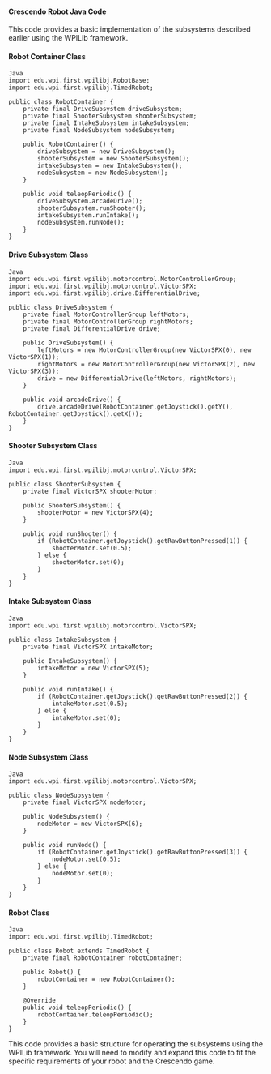 #### Crescendo Robot Java Code
This code provides a basic implementation of the subsystems described earlier using the WPILib framework.
#### Robot Container Class
```
Java
import edu.wpi.first.wpilibj.RobotBase;
import edu.wpi.first.wpilibj.TimedRobot;

public class RobotContainer {
    private final DriveSubsystem driveSubsystem;
    private final ShooterSubsystem shooterSubsystem;
    private final IntakeSubsystem intakeSubsystem;
    private final NodeSubsystem nodeSubsystem;

    public RobotContainer() {
        driveSubsystem = new DriveSubsystem();
        shooterSubsystem = new ShooterSubsystem();
        intakeSubsystem = new IntakeSubsystem();
        nodeSubsystem = new NodeSubsystem();
    }

    public void teleopPeriodic() {
        driveSubsystem.arcadeDrive();
        shooterSubsystem.runShooter();
        intakeSubsystem.runIntake();
        nodeSubsystem.runNode();
    }
}
```
#### Drive Subsystem Class
```
Java
import edu.wpi.first.wpilibj.motorcontrol.MotorControllerGroup;
import edu.wpi.first.wpilibj.motorcontrol.VictorSPX;
import edu.wpi.first.wpilibj.drive.DifferentialDrive;

public class DriveSubsystem {
    private final MotorControllerGroup leftMotors;
    private final MotorControllerGroup rightMotors;
    private final DifferentialDrive drive;

    public DriveSubsystem() {
        leftMotors = new MotorControllerGroup(new VictorSPX(0), new VictorSPX(1));
        rightMotors = new MotorControllerGroup(new VictorSPX(2), new VictorSPX(3));
        drive = new DifferentialDrive(leftMotors, rightMotors);
    }

    public void arcadeDrive() {
        drive.arcadeDrive(RobotContainer.getJoystick().getY(), RobotContainer.getJoystick().getX());
    }
}
```
#### Shooter Subsystem Class
```
Java
import edu.wpi.first.wpilibj.motorcontrol.VictorSPX;

public class ShooterSubsystem {
    private final VictorSPX shooterMotor;

    public ShooterSubsystem() {
        shooterMotor = new VictorSPX(4);
    }

    public void runShooter() {
        if (RobotContainer.getJoystick().getRawButtonPressed(1)) {
            shooterMotor.set(0.5);
        } else {
            shooterMotor.set(0);
        }
    }
}
```
#### Intake Subsystem Class
```
Java
import edu.wpi.first.wpilibj.motorcontrol.VictorSPX;

public class IntakeSubsystem {
    private final VictorSPX intakeMotor;

    public IntakeSubsystem() {
        intakeMotor = new VictorSPX(5);
    }

    public void runIntake() {
        if (RobotContainer.getJoystick().getRawButtonPressed(2)) {
            intakeMotor.set(0.5);
        } else {
            intakeMotor.set(0);
        }
    }
}
```
#### Node Subsystem Class
```
Java
import edu.wpi.first.wpilibj.motorcontrol.VictorSPX;

public class NodeSubsystem {
    private final VictorSPX nodeMotor;

    public NodeSubsystem() {
        nodeMotor = new VictorSPX(6);
    }

    public void runNode() {
        if (RobotContainer.getJoystick().getRawButtonPressed(3)) {
            nodeMotor.set(0.5);
        } else {
            nodeMotor.set(0);
        }
    }
}
```
#### Robot Class
```
Java
import edu.wpi.first.wpilibj.TimedRobot;

public class Robot extends TimedRobot {
    private final RobotContainer robotContainer;

    public Robot() {
        robotContainer = new RobotContainer();
    }

    @Override
    public void teleopPeriodic() {
        robotContainer.teleopPeriodic();
    }
}
```
This code provides a basic structure for operating the subsystems using the WPILib framework. You will need to modify and expand this code to fit the specific requirements of your robot and the Crescendo game.